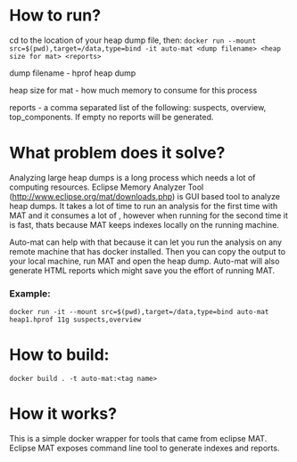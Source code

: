 # How to run?
cd to the location of your heap dump file, then:
```docker run --mount src=$(pwd),target=/data,type=bind -it auto-mat <dump filename> <heap size for mat> <reports>```

dump filename - hprof heap dump

heap size for mat - how much memory to consume for this process

reports - a comma separated list of the following: suspects, overview, top_components. If empty no reports will be generated.

# What problem does it solve?

Analyzing large heap dumps is a long process which needs a lot of computing resources. Eclipse Memory Analyzer Tool (http://www.eclipse.org/mat/downloads.php) is GUI based tool to analyze heap dumps. It takes a lot of time to run an analysis for the first time with MAT and it consumes a lot of , however when running for the second time it is fast, thats because MAT keeps indexes locally on the running machine.

Auto-mat can help with that because it can let you run the analysis on any remote machine that has docker installed. Then you can copy the output to your local machine, run MAT and open the heap dump.
Auto-mat will also generate HTML reports which might save you the effort of running MAT.

### Example:

```docker run -it --mount src=$(pwd),target=/data,type=bind auto-mat heap1.hprof 11g suspects,overview```

# How to build:

```docker build . -t auto-mat:<tag name>```

# How it works?

This is a simple docker wrapper for tools that came from eclipse MAT. Eclipse MAT exposes command line tool to generate indexes and reports.

